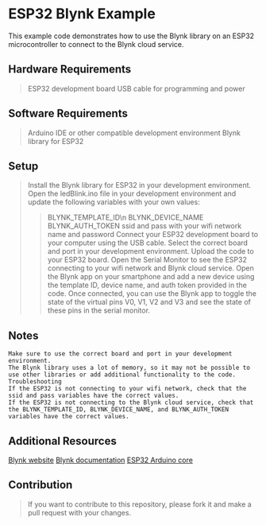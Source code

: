 # ESP32 Blynk Example
This example code demonstrates how to use the Blynk library on an ESP32 microcontroller to connect to the Blynk cloud service.

## Hardware Requirements
> ESP32 development board
> USB cable for programming and power
## Software Requirements
> Arduino IDE or other compatible development environment
> Blynk library for ESP32
## Setup
> Install the Blynk library for ESP32 in your development environment.
> Open the ledBlink.ino file in your development environment and update the following variables with your own values:
> > BLYNK_TEMPLATE_ID\n
> > BLYNK_DEVICE_NAME
> > BLYNK_AUTH_TOKEN
> > ssid and pass with your wifi network name and password
> Connect your ESP32 development board to your computer using the USB cable.
> Select the correct board and port in your development environment.
> Upload the code to your ESP32 board.
> Open the Serial Monitor to see the ESP32 connecting to your wifi network and Blynk cloud service.
> Open the Blynk app on your smartphone and add a new device using the template ID, device name, and auth token provided in the code.
> Once connected, you can use the Blynk app to toggle the state of the virtual pins V0, V1, V2 and V3 and see the state of these pins in the serial monitor.
## Notes
```
Make sure to use the correct board and port in your development environment.
The Blynk library uses a lot of memory, so it may not be possible to use other libraries or add additional functionality to the code.
Troubleshooting
If the ESP32 is not connecting to your wifi network, check that the ssid and pass variables have the correct values.
If the ESP32 is not connecting to the Blynk cloud service, check that the BLYNK_TEMPLATE_ID, BLYNK_DEVICE_NAME, and BLYNK_AUTH_TOKEN variables have the correct values.
```
## Additional Resources
[Blynk website](https://blynk.io/)
[Blynk documentation](https://docs.blynk.io/en/)
[ESP32 Arduino core](https://github.com/espressif/arduino-esp32)
## Contribution
> If you want to contribute to this repository, please fork it and make a pull request with your changes.
